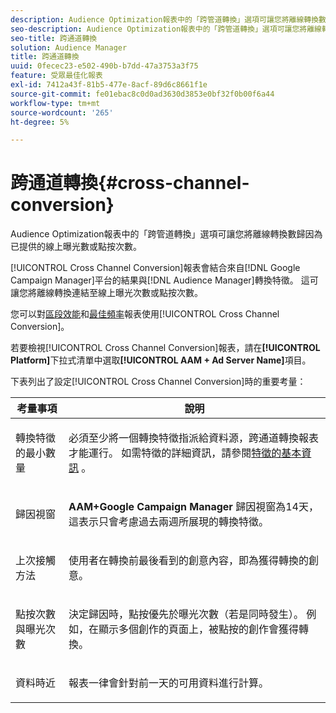 ```yaml
---
description: Audience Optimization報表中的「跨管道轉換」選項可讓您將離線轉換數歸因為已提供的線上曝光數或點按次數。
seo-description: Audience Optimization報表中的「跨管道轉換」選項可讓您將離線轉換數歸因為已提供的線上曝光數或點按次數。
seo-title: 跨通道轉換
solution: Audience Manager
title: 跨通道轉換
uuid: 0fecec23-e502-490b-b7dd-47a3753a3f75
feature: 受眾最佳化報表
exl-id: 7412a43f-81b5-477e-8acf-89d6c8661f1e
source-git-commit: fe01ebac8c0d0ad3630d3853e0bf32f0b00f6a44
workflow-type: tm+mt
source-wordcount: '265'
ht-degree: 5%

---
```


# 跨通道轉換{#cross-channel-conversion}

Audience Optimization報表中的「跨管道轉換」選項可讓您將離線轉換數歸因為已提供的線上曝光數或點按次數。

[!UICONTROL Cross Channel Conversion]報表會結合來自[!DNL Google Campaign Manager]平台的結果與[!DNL Audience Manager]轉換特徵。 這可讓您將離線轉換連結至線上曝光次數或點按次數。

您可以對[區段效能](../../../reporting/audience-optimization-reports/aor-advertisers/segment-performance.md)和[最佳頻率](../../../reporting/audience-optimization-reports/aor-advertisers/optimal-frequency.md)報表使用[!UICONTROL Cross Channel Conversion]。

若要檢視[!UICONTROL Cross Channel Conversion]報表，請在&#x200B;**[!UICONTROL Platform]**&#x200B;下拉式清單中選取&#x200B;**[!UICONTROL AAM + Ad Server Name]**&#x200B;項目。

下表列出了設定[!UICONTROL Cross Channel Conversion]時的重要考量：

<table id="table_62590B4AB7624B619EC9AA8FF89722C9"> 
 <thead> 
  <tr> 
   <th class="entry"> 考量事項 </th> 
   <th class="entry"> 說明 </th> 
  </tr> 
 </thead>
 <tbody> 
  <tr> 
   <td colname="col01"> <p>轉換特徵的最小數量 </p> </td> 
   <td colname="col1"> <p>必須至少將一個轉換特徵指派給資料源，<span class="wintitle">跨通道轉換</span>報表才能運行。 如需特徵的詳細資訊，請參閱<a href="../../../features/traits/create-onboarded-rule-based-traits.md">特徵的基本資訊</a> 。 </p> </td> 
  </tr>
  <tr> 
   <td> <p>歸因視窗 </p> </td> 
   <td> <p> <b><span class="uicontrol"> AAM+Google Campaign Manager</span></b> 歸因視窗為14天，這表示只會考慮過去兩週所展現的轉換特徵。 </p> </td> 
  </tr> 
  <tr> 
   <td> <p>上次接觸方法 </p> </td> 
   <td> <p>使用者在轉換前最後看到的創意內容，即為獲得轉換的創意。 </p> </td> 
  </tr> 
  <tr> 
   <td> <p>點按次數與曝光次數 </p> </td> 
   <td> <p>決定歸因時，點按優先於曝光次數（若是同時發生）。 例如，在顯示多個創作的頁面上，被點按的創作會獲得轉換。 </p> </td> 
  </tr> 
  <tr> 
   <td> <p>資料時近 </p> </td> 
   <td> <p>報表一律會針對前一天的可用資料進行計算。 </p> </td> 
  </tr> 
 </tbody> 
</table>
